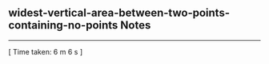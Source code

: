 <h2>widest-vertical-area-between-two-points-containing-no-points Notes</h2><hr>[ Time taken: 6 m 6 s ]